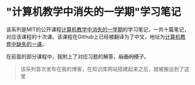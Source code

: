# "计算机教学中消失的一学期"学习笔记

该系列是MIT的公开课程[计算机教学中消失的一学期](https://missing.csail.mit.edu/)的学习笔记，一共十篇笔记，对应该课程的十次课。该课程在Github上已经被翻译为了中文，地址为[计算机教育中缺失的一课](https://missing-semester-cn.github.io/)。

在前面的部分课程中，我附上了对应习题的解答，~~后面的摸了~~。

> 该系列首次发布在我的博客，在知识库网站搭建起来之后，就被搬运到了这里

‍
